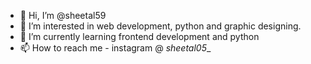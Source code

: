 - 👋 Hi, I’m @sheetal59
- 👀 I’m interested in web development, python and graphic designing.
- 🌱 I’m currently learning frontend development and python
- 📫 How to reach me - instagram @ _sheetal05__

<!---
sheetal59/sheetal59 is a ✨ special ✨ repository because its `README.md` (this file) appears on your GitHub profile.
You can click the Preview link to take a look at your changes.
--->
